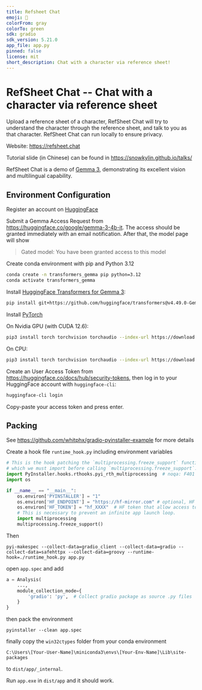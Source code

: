 ```yaml
---
title: Refsheet Chat
emoji: 💬
colorFrom: gray
colorTo: green
sdk: gradio
sdk_version: 5.21.0
app_file: app.py
pinned: false
license: mit
short_description: Chat with a character via reference sheet!
---
```


# RefSheet Chat -- Chat with a character via reference sheet

Upload a reference sheet of a character, RefSheet Chat will try to understand the character through the reference sheet, and talk to you as that character. RefSheet Chat can run locally to ensure privacy.

Website: <https://refsheet.chat>

Tutorial slide (in Chinese) can be found in <https://snowkylin.github.io/talks/>

RefSheet Chat is a demo of [Gemma 3](https://blog.google/technology/developers/gemma-3/), demonstrating its excellent vision and multilingual capability.

## Environment Configuration

Register an account on [HuggingFace](https://huggingface.co)

Submit a Gemma Access Request from <https://huggingface.co/google/gemma-3-4b-it>. The access should be granted immediately with an email notification. After that, the model page will show 

> Gated model: You have been granted access to this model

Create conda environment with pip and Python 3.12
```bash
conda create -n transformers_gemma pip python=3.12
conda activate transformers_gemma
```

Install [HuggingFace Transformers for Gemma 3](https://github.com/huggingface/transformers/releases/tag/v4.49.0-Gemma-3):
```bash
pip install git+https://github.com/huggingface/transformers@v4.49.0-Gemma-3
```

Install [PyTorch](https://pytorch.org/get-started/locally/)

On Nvidia GPU (with CUDA 12.6):
```bash
pip3 install torch torchvision torchaudio --index-url https://download.pytorch.org/whl/cu126
```

On CPU:
```bash
pip3 install torch torchvision torchaudio --index-url https://download.pytorch.org/whl/cpu
```

Create an User Access Token from <https://huggingface.co/docs/hub/security-tokens>, then log in to your HuggingFace account with `huggingface-cli`:

```bash
huggingface-cli login
```

Copy-paste your access token and press enter.

## Packing

See <https://github.com/whitphx/gradio-pyinstaller-example> for more details

Create a hook file `runtime_hook.py` including environment variables

```python
# This is the hook patching the `multiprocessing.freeze_support` function,
# which we must import before calling `multiprocessing.freeze_support`.
import PyInstaller.hooks.rthooks.pyi_rth_multiprocessing  # noqa: F401
import os

if __name__ == "__main__":
    os.environ['PYINSTALLER'] = "1"
    os.environ['HF_ENDPOINT'] = "https://hf-mirror.com" # optional, HF mirror site in China
    os.environ['HF_TOKEN'] = "hf_XXXX"  # HF token that allow access to Gemma 3
    # This is necessary to prevent an infinite app launch loop.
    import multiprocessing
    multiprocessing.freeze_support()
```

Then

```commandline
pyi-makespec --collect-data=gradio_client --collect-data=gradio --collect-data=safehttpx --collect-data=groovy --runtime-hook=./runtime_hook.py app.py
```

open `app.spec` and add
```python
a = Analysis(
    ...,
    module_collection_mode={
        'gradio': 'py',  # Collect gradio package as source .py files
    }
}
```
then pack the environment
```commandline
pyinstaller --clean app.spec
```
finally copy the `win32ctypes` folder from your conda environment
```commandline
C:\Users\[Your-User-Name]\miniconda3\envs\[Your-Env-Name]\Lib\site-packages
```
to `dist/app/_internal`.

Run `app.exe` in `dist/app` and it should work.


